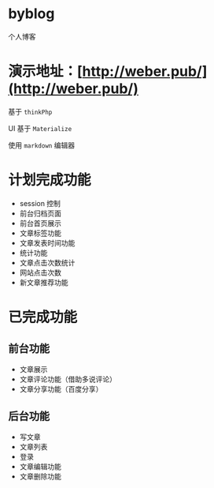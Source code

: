 # byblog
个人博客

# 演示地址：[http://weber.pub/](http://weber.pub/)

基于 `thinkPhp`

UI 基于 `Materialize`

使用 `markdown` 编辑器

# 计划完成功能
- session 控制
- 前台归档页面
- 前台首页展示
- 文章标签功能
- 文章发表时间功能
- 统计功能
- 文章点击次数统计
- 网站点击次数
- 新文章推荐功能



# 已完成功能


## 前台功能
- 文章展示
- 文章评论功能（借助多说评论）
- 文章分享功能（百度分享）

## 后台功能
- 写文章
- 文章列表
- 登录
- 文章编辑功能
- 文章删除功能